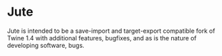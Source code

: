 # Jute

Jute is intended to be a save-import and target-export compatible fork of Twine
1.4 with additional features, bugfixes, and as is the nature of developing
software, bugs.

